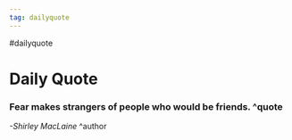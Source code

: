```yaml
---
tag: dailyquote
---
```


#dailyquote

# Daily Quote

### Fear makes strangers of people who would be friends. ^quote
*-Shirley MacLaine* ^author
